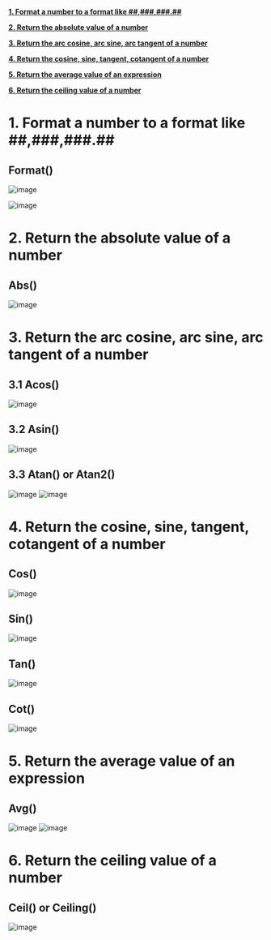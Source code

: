 **[1. Format a number to a format like ##,###,###.##](#a1)**

**[2. Return the absolute value of a number](#a2)**

**[3. Return the arc cosine, arc sine, arc tangent of a number](#a3)**

**[4. Return the cosine, sine, tangent, cotangent of a number](#a4)**

**[5. Return the average value of an expression](#a5)**

**[6. Return the ceiling value of a number](#a6)**


#
#
#
#
#
#
#
#
#
#
#
#
#
#
#
#
#
#
#
#
#
#
#
#
#
#



<a id="a1"></a>
# 1. Format a number to a format like ##,###,###.##

## Format()

![image](https://user-images.githubusercontent.com/60442877/210280883-74478878-1524-437d-8d6d-a9baa2695906.png)

![image](https://user-images.githubusercontent.com/60442877/210280890-9943c340-d35b-404f-b5de-d234ae0ce944.png)

<a id="a2"></a>
# 2. Return the absolute value of a number 

## Abs()

![image](https://user-images.githubusercontent.com/60442877/210474285-a92b236e-2ec5-44d1-8274-40196f6c66f2.png)

<a id="a3"></a>
# 3. Return the arc cosine, arc sine, arc tangent of a number

## 3.1 Acos()

![image](https://user-images.githubusercontent.com/60442877/210474385-8f693a66-dda0-4907-b409-8386c2745268.png)

## 3.2 Asin()

![image](https://user-images.githubusercontent.com/60442877/210474500-3cd76005-83bb-44eb-8290-3408fee557d6.png)

## 3.3 Atan() or Atan2()

![image](https://user-images.githubusercontent.com/60442877/210474622-ffca9ebb-f078-4924-8cef-8dfadce6a121.png)
![image](https://user-images.githubusercontent.com/60442877/210474688-def10e8d-a310-4189-bdcf-1290ecf84bb0.png)

<a id="a4"></a>
# 4. Return the cosine, sine, tangent, cotangent of a number

## Cos()

![image](https://user-images.githubusercontent.com/60442877/210474846-ec214e91-82d2-4be0-8463-bc467a1f805a.png)

## Sin()

![image](https://user-images.githubusercontent.com/60442877/210474870-a27f3ced-e1db-4894-be9f-38613962fa17.png)

## Tan()

![image](https://user-images.githubusercontent.com/60442877/210474886-e46bcd42-6383-4dfc-8d2b-61e628bf6ed0.png)

## Cot()

![image](https://user-images.githubusercontent.com/60442877/210475390-5051df7d-d349-43b9-8f2a-c507559b2227.png)


<a id="a5"></a>
# 5. Return the average value of an expression

## Avg()

![image](https://user-images.githubusercontent.com/60442877/210475056-ad9b78e4-5298-4076-9601-9eafb618a745.png)
![image](https://user-images.githubusercontent.com/60442877/210475081-3dfffb58-619d-411b-9d5d-c72381b836a8.png)

<a id="a6"></a>
# 6. Return the ceiling value of a number

## Ceil() or Ceiling()

![image](https://user-images.githubusercontent.com/60442877/210475306-4b659eee-ce01-4145-9a15-ad20b89dfa51.png)
















